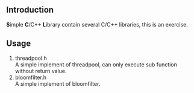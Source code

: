 ## Introduction
**S**imple **C**/C++ **L**ibrary contain several C/C++ libraries, this is an exercise.

## Usage
1. threadpool.h  
A simple implement of threadpool, can only execute sub function without return value.
2. bloomfilter.h  
A simple implement of bloomfilter.
